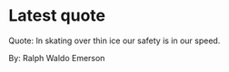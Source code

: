 # Latest quote 

Quote: In skating over thin ice our safety is in our speed. 

By: Ralph Waldo Emerson